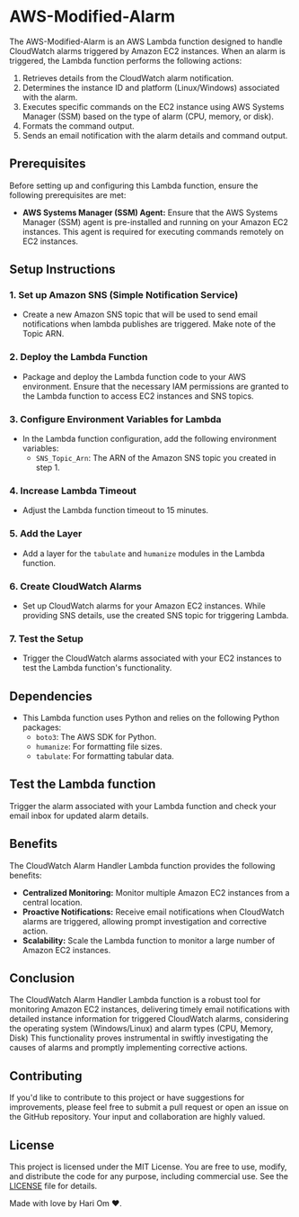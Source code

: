 # AWS-Modified-Alarm

The AWS-Modified-Alarm is an AWS Lambda function designed to handle CloudWatch alarms triggered by Amazon EC2 instances. When an alarm is triggered, the Lambda function performs the following actions:

1. Retrieves details from the CloudWatch alarm notification.
2. Determines the instance ID and platform (Linux/Windows) associated with the alarm.
3. Executes specific commands on the EC2 instance using AWS Systems Manager (SSM) based on the type of alarm (CPU, memory, or disk).
4. Formats the command output.
5. Sends an email notification with the alarm details and command output.

## Prerequisites

Before setting up and configuring this Lambda function, ensure the following prerequisites are met:

- **AWS Systems Manager (SSM) Agent:** Ensure that the AWS Systems Manager (SSM) agent is pre-installed and running on your Amazon EC2 instances. This agent is required for executing commands remotely on EC2 instances.

## Setup Instructions

### 1. Set up Amazon SNS (Simple Notification Service)

- Create a new Amazon SNS topic that will be used to send email notifications when lambda publishes are triggered. Make note of the Topic ARN.

### 2. Deploy the Lambda Function

- Package and deploy the Lambda function code to your AWS environment. Ensure that the necessary IAM permissions are granted to the Lambda function to access EC2 instances and SNS topics.

### 3. Configure Environment Variables for Lambda

- In the Lambda function configuration, add the following environment variables:
  - `SNS_Topic_Arn`: The ARN of the Amazon SNS topic you created in step 1.

### 4. Increase Lambda Timeout

- Adjust the Lambda function timeout to 15 minutes.

### 5. Add the Layer

- Add a layer for the `tabulate` and `humanize` modules in the Lambda function.

### 6. Create CloudWatch Alarms

- Set up CloudWatch alarms for your Amazon EC2 instances. While providing SNS details, use the created SNS topic for triggering Lambda.

### 7. Test the Setup

- Trigger the CloudWatch alarms associated with your EC2 instances to test the Lambda function's functionality.

## Dependencies

- This Lambda function uses Python and relies on the following Python packages:
  - `boto3`: The AWS SDK for Python.
  - `humanize`: For formatting file sizes.
  - `tabulate`: For formatting tabular data.

## Test the Lambda function

Trigger the alarm associated with your Lambda function and check your email inbox for updated alarm details.

## Benefits

The CloudWatch Alarm Handler Lambda function provides the following benefits:

- **Centralized Monitoring:** Monitor multiple Amazon EC2 instances from a central location.
- **Proactive Notifications:** Receive email notifications when CloudWatch alarms are triggered, allowing prompt investigation and corrective action.
- **Scalability:** Scale the Lambda function to monitor a large number of Amazon EC2 instances.

## Conclusion

The CloudWatch Alarm Handler Lambda function is a robust tool for monitoring Amazon EC2 instances, delivering timely email notifications with detailed instance information for triggered CloudWatch alarms, considering the operating system (Windows/Linux) and alarm types (CPU, Memory, Disk)  This functionality proves instrumental in swiftly investigating the causes of alarms and promptly implementing corrective actions.

## Contributing

If you'd like to contribute to this project or have suggestions for improvements, please feel free to submit a pull request or open an issue on the GitHub repository. Your input and collaboration are highly valued.

## License

This project is licensed under the MIT License. You are free to use, modify, and distribute the code for any purpose, including commercial use. See the [LICENSE](LICENSE) file for details.

Made with love by Hari Om ❤️.
